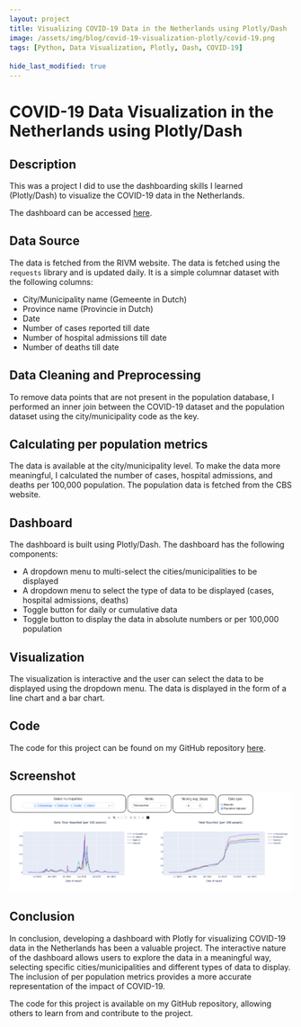 ```yaml
---
layout: project
title: Visualizing COVID-19 Data in the Netherlands using Plotly/Dash
image: /assets/img/blog/covid-19-visualization-plotly/covid-19.png
tags: [Python, Data Visualization, Plotly, Dash, COVID-19]

hide_last_modified: true
---
```


# COVID-19 Data Visualization in the Netherlands using Plotly/Dash

## Description
This was a project I did to use the dashboarding skills I learned (Plotly/Dash) to visualize the COVID-19 data in the Netherlands.

The dashboard can be accessed [here](https://covid-dashboard-0c8380ff4826.herokuapp.com/).

## Data Source
The data is fetched from the RIVM website. The data is fetched using the `requests` library and is updated daily. It is a simple columnar dataset with the following columns:
- City/Municipality name (Gemeente in Dutch)
- Province name (Provincie in Dutch)
- Date
- Number of cases reported till date
- Number of hospital admissions till date
- Number of deaths till date

## Data Cleaning and Preprocessing
To remove data points that are not present in the population database, I performed an inner join between the COVID-19 dataset and the population dataset using the city/municipality code as the key.

## Calculating per population metrics
The data is available at the city/municipality level. To make the data more meaningful, I calculated the number of cases, hospital admissions, and deaths per 100,000 population. The population data is fetched from the CBS website.

## Dashboard
The dashboard is built using Plotly/Dash. The dashboard has the following components:
- A dropdown menu to multi-select the cities/municipalities to be displayed
- A dropdown menu to select the type of data to be displayed (cases, hospital admissions, deaths)
- Toggle button for daily or cumulative data
- Toggle button to display the data in absolute numbers or per 100,000 population




## Visualization
The visualization is interactive and the user can select the data to be displayed using the dropdown menu. The data is displayed in the form of a line chart and a bar chart.

## Code
The code for this project can be found on my GitHub repository [here](https://github.com/shriniwas26/COVID-19-Dashboard-for-the-Netherlands).

## Screenshot

![alt text](/assets/img/Dashboard_1.png)

## Conclusion
In conclusion, developing a dashboard with Plotly for visualizing COVID-19 data in the Netherlands has been a valuable project. The interactive nature of the dashboard allows users to explore the data in a meaningful way, selecting specific cities/municipalities and different types of data to display. The inclusion of per population metrics provides a more accurate representation of the impact of COVID-19.

The code for this project is available on my GitHub repository, allowing others to learn from and contribute to the project.


